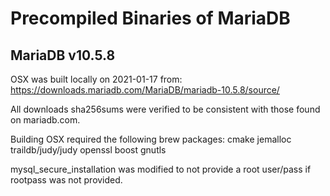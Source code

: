 # Precompiled Binaries of MariaDB

## MariaDB v10.5.8

OSX was built locally on 2021-01-17 from: https://downloads.mariadb.com/MariaDB/mariadb-10.5.8/source/

All downloads sha256sums were verified to be consistent with those found on mariadb.com.

Building OSX required the following brew packages:
cmake jemalloc traildb/judy/judy openssl boost gnutls

mysql_secure_installation was modified to not provide a root user/pass if rootpass was not provided.
